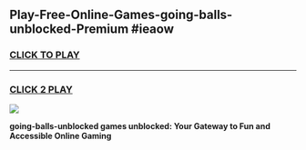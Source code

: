 
## Play-Free-Online-Games-going-balls-unblocked-Premium #ieaow
<h3>
<a href="https://premium.freeplayer.one?title=going-balls-unblocked&ref=8M">CLICK TO PLAY</a></h3>
<hr>

<h3>
<a href="https://premium.freeplayer.one?title=going-balls-unblocked&ref=8M">CLICK 2 PLAY</a>
  
</h3>

<a href="https://premium.freeplayer.one?title=going-balls-unblocked&ref=8M"><img src="https://clearcache.store/games.png"></a>


**going-balls-unblocked games unblocked: Your Gateway to Fun and Accessible Online Gaming**
